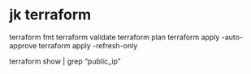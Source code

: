 # jk terraform

terraform fmt
terraform validate
terraform plan
terraform apply -auto-approve
terraform apply -refresh-only

terraform show | grep “public_ip”